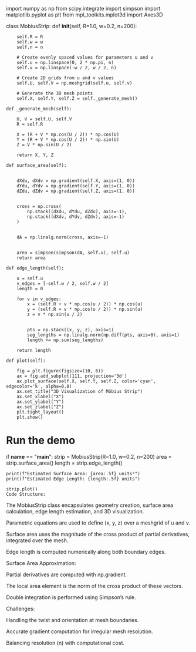 import numpy as np
from scipy.integrate import simpson
import matplotlib.pyplot as plt
from mpl_toolkits.mplot3d import Axes3D

class MobiusStrip:
    def __init__(self, R=1.0, w=0.2, n=200):
        
        self.R = R
        self.w = w
        self.n = n

        # Create evenly spaced values for parameters u and v
        self.u = np.linspace(0, 2 * np.pi, n)
        self.v = np.linspace(-w / 2, w / 2, n)

        # Create 2D grids from u and v values
        self.U, self.V = np.meshgrid(self.u, self.v)

        # Generate the 3D mesh points
        self.X, self.Y, self.Z = self._generate_mesh()

    def _generate_mesh(self):
        
        U, V = self.U, self.V
        R = self.R

        X = (R + V * np.cos(U / 2)) * np.cos(U)
        Y = (R + V * np.cos(U / 2)) * np.sin(U)
        Z = V * np.sin(U / 2)

        return X, Y, Z

    def surface_area(self):
        
        
        dXdu, dXdv = np.gradient(self.X, axis=(1, 0))
        dYdu, dYdv = np.gradient(self.Y, axis=(1, 0))
        dZdu, dZdv = np.gradient(self.Z, axis=(1, 0))

       
        cross = np.cross(
            np.stack((dXdu, dYdu, dZdu), axis=-1),
            np.stack((dXdv, dYdv, dZdv), axis=-1)
        )

    
        dA = np.linalg.norm(cross, axis=-1)

       
        area = simpson(simpson(dA, self.v), self.u)
        return area

    def edge_length(self):
        
        u = self.u
        v_edges = [-self.w / 2, self.w / 2] 
        length = 0

        for v in v_edges:
            x = (self.R + v * np.cos(u / 2)) * np.cos(u)
            y = (self.R + v * np.cos(u / 2)) * np.sin(u)
            z = v * np.sin(u / 2)
            
         
            pts = np.stack((x, y, z), axis=1)
            seg_lengths = np.linalg.norm(np.diff(pts, axis=0), axis=1)
            length += np.sum(seg_lengths)

        return length

    def plot(self):
       
        fig = plt.figure(figsize=(10, 6))
        ax = fig.add_subplot(111, projection='3d')
        ax.plot_surface(self.X, self.Y, self.Z, color='cyan', edgecolor='k', alpha=0.8)
        ax.set_title("3D Visualization of Möbius Strip")
        ax.set_xlabel("X")
        ax.set_ylabel("Y")
        ax.set_zlabel("Z")
        plt.tight_layout()
        plt.show()

# Run the demo
if __name__ == "__main__":
    strip = MobiusStrip(R=1.0, w=0.2, n=200)
    area = strip.surface_area()
    length = strip.edge_length()

    print(f"Estimated Surface Area: {area:.5f} units²")
    print(f"Estimated Edge Length: {length:.5f} units")

    strip.plot()
    Code Structure:

The MobiusStrip class encapsulates geometry creation, surface area calculation, edge length estimation, and 3D visualization.

Parametric equations are used to define (x, y, z) over a meshgrid of u and v.

Surface area uses the magnitude of the cross product of partial derivatives, integrated over the mesh.

Edge length is computed numerically along both boundary edges.

Surface Area Approximation:

Partial derivatives are computed with np.gradient.

The local area element is the norm of the cross product of these vectors.

Double integration is performed using Simpson’s rule.

Challenges:

Handling the twist and orientation at mesh boundaries.

Accurate gradient computation for irregular mesh resolution.

Balancing resolution (n) with computational cost.


